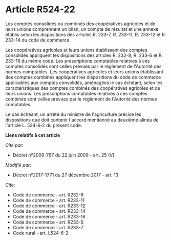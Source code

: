 # Article R524-22

Les comptes consolidés ou combinés des coopératives agricoles et de leurs unions comprennent un bilan, un compte de résultat
et une annexe établis selon les dispositions des articles R. 233-7, R. 233-11, R. 233-12 et R. 233-14 du code de commerce. 

Les coopératives agricoles et leurs unions établissant des comptes consolidés appliquent les dispositions des articles R.
232-8, R. 233-6 et R. 233-16  du même code. Les prescriptions comptables relatives à ces comptes consolidés sont celles
prévues par le règlement de l'Autorité des normes comptables. Les coopératives agricoles et leurs unions établissant des
comptes combinés appliquent les dispositions du code de commerce applicables aux comptes consolidés, aménagées le cas
échéant, selon les caractéristiques des comptes combinés des coopératives agricoles et de leurs unions. Les prescriptions
comptables relatives à ces comptes combinés sont celles prévues par le règlement de l'Autorité des normes comptables.

Le cas échéant, un arrêté du ministre de l'agriculture précise les dispositions que doit contenir l'accord mentionné au
deuxième alinéa de  l'article L. 524-6-2 du présent code.

**Liens relatifs à cet article**

_Cité par_:

  - Décret n°2009-767 du 22 juin 2009 - art. 25 (V)

_Modifié par_:

  - Décret n°2017-1771 du 27 décembre 2017 - art. 13

_Cite_:

  - Code de commerce - art. R232-8
  - Code de commerce - art. R233-11
  - Code de commerce - art. R233-12
  - Code de commerce - art. R233-14
  - Code de commerce - art. R233-16
  - Code de commerce - art. R233-6
  - Code de commerce - art. R233-7
  - Code rural - art. L524-6-2

